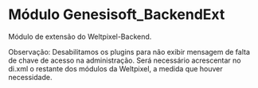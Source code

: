 # Módulo Genesisoft_BackendExt

Módulo de extensão do Weltpixel-Backend.

Observação:
Desabilitamos os plugins para não exibir mensagem de falta de chave de acesso na administração.
Será necessário acrescentar no di.xml o restante dos módulos da Weltpixel, a medida que houver necessidade.
